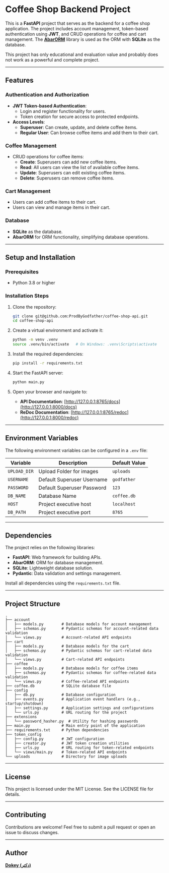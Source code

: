 # Coffee Shop Backend Project

This is a **FastAPI** project that serves as the backend for a coffee shop application. The project includes account management, token-based authentication using **JWT**, and CRUD operations for coffee and cart management. The [**AbarORM**](https://prodbygodfather.github.io/abarorm/) library is used as the ORM with **SQLite** as the database.

This project has only educational and evaluation value and probably does not work as a powerful and complete project.

---


## Features

### Authentication and Authorization
- **JWT Token-based Authentication**:
  - Login and register functionality for users.
  - Token creation for secure access to protected endpoints.
- **Access Levels**:
  - **Superuser**: Can create, update, and delete coffee items.
  - **Regular User**: Can browse coffee items and add them to their cart.

### Coffee Management
- CRUD operations for coffee items:
  - **Create**: Superusers can add new coffee items.
  - **Read**: All users can view the list of available coffee items.
  - **Update**: Superusers can edit existing coffee items.
  - **Delete**: Superusers can remove coffee items.

### Cart Management
- Users can add coffee items to their cart.
- Users can view and manage items in their cart.

### Database
- **SQLite** as the database.
- **AbarORM** for ORM functionality, simplifying database operations.

---

## Setup and Installation

### Prerequisites
- Python 3.8 or higher

### Installation Steps
1. Clone the repository:
   ```bash
   git clone git@github.com:ProdByGodfather/coffee-shop-api.git
   cd coffee-shop-api
   ```

2. Create a virtual environment and activate it:
   ```bash
   python -m venv .venv
   source .venv/bin/activate   # On Windows: .venv\Scripts\activate
   ```

3. Install the required dependencies:
   ```bash
   pip install -r requirements.txt
   ```

4. Start the FastAPI server:
   ```bash
   python main.py
   ```

5. Open your browser and navigate to:
   - **API Documentation**: [http://127.0.0.1:8765/docs](http://127.0.0.1:8000/docs)
   - **ReDoc Documentation**: [http://127.0.0.1:8765/redoc](http://127.0.0.1:8000/redoc)

---


## Environment Variables

The following environment variables can be configured in a `.env` file:

| Variable       | Description                | Default Value |
|----------------|----------------------------|---------------|
| `UPLOAD_DIR`   | Upload Folder for images   | `uploads`     |
| `USERNAME`     | Default Superuser Username | `godfather`   |
| `PASSWORD`     | Default Superuser Password | `123`         |
| `DB_NAME`      | Database Name              | `coffee.db`   |
| `HOST`         | Project executive host     | `localhost`   |
| `DB_PATH`      | Project executive port     | `8765`        |

---

## Dependencies

The project relies on the following libraries:
- **FastAPI**: Web framework for building APIs.
- **AbarORM**: ORM for database management.
- **SQLite**: Lightweight database solution.
- **Pydantic**: Data validation and settings management.

Install all dependencies using the `requirements.txt` file.

---

## Project Structure

```
.
├── account
│   ├── models.py        # Database models for account management
│   ├── schemas.py       # Pydantic schemas for account-related data validation
│   └── views.py         # Account-related API endpoints
├── cart
│   ├── models.py        # Database models for the cart
│   ├── schemas.py       # Pydantic schemas for cart-related data validation
│   └── views.py         # Cart-related API endpoints
├── coffee
│   ├── models.py        # Database models for coffee items
│   ├── schemas.py       # Pydantic schemas for coffee-related data validation
│   └── views.py         # Coffee-related API endpoints
├── coffee.db            # SQLite database file
├── config
│   ├── db.py            # Database configuration
│   ├── events.py        # Application event handlers (e.g., startup/shutdown)
│   ├── settings.py      # Application settings and configurations
│   └── urls.py          # URL routing for the project
├── extensions
│   └── password_hasher.py  # Utility for hashing passwords
├── main.py              # Main entry point of the application
├── requirements.txt     # Python dependencies
├── token_config
│   ├── config.py        # JWT configuration
│   ├── creator.py       # JWT token creation utilities
│   ├── urls.py          # URL routing for token-related endpoints
│   └── views/main.py    # Token-related API endpoints
└── uploads              # Directory for image uploads
```

---

## License

This project is licensed under the MIT License. See the LICENSE file for details.

---

## Contributing

Contributions are welcome! Feel free to submit a pull request or open an issue to discuss changes.

---

## Author

[**Dokey (دکتر)**](https://github.com/ProdByGodfather/)

